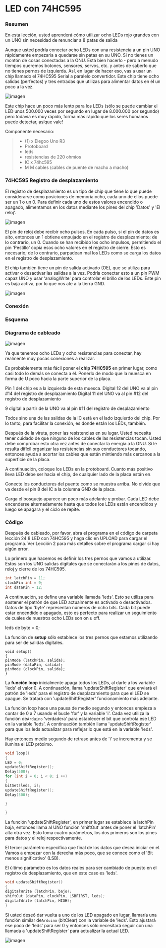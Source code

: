 # LED con 74HC595

### Resumen

En esta lección, usted aprenderá cómo utilizar ocho LEDs rojo grandes con un UNO sin necesidad de renunciar a 8 patas de salida

Aunque usted podría conectar ocho LEDs con una resistencia a un pin UNO rápidamente empezaría a quedarse sin patas en su UNO. Si no tienes un montón de cosas conectadas a la ONU. Está bien hacerlo - pero a menudo tiempos queremos botones, sensores, servos, etc. y antes de saberlo que no tienes pernos de izquierda. Así, en lugar de hacer eso, vas a usar un chip llamado el 74HC595 Serial a paralelo convertidor. Este chip tiene ocho salidas (perfectos) y tres entradas que utilizas para alimentar datos en él un poco a la vez.

![imagen](media/image116.jpeg)

Este chip hace un poco más lento para los LEDs (sólo se puede cambiar el LED unos 500.000 veces por segundo en lugar de 8.000.000 por segundo) pero todavía es muy rápido, forma más rápido que los seres humanos puede detectar, asíque vale!

Componente necesario:

> * (1) x Elegoo Uno R3
> * Protoboard
> * leds
> * resistencias de 220 ohmios
> * IC x 74hc595
> * M M cables (cables de puente de macho a macho)

### 74HC595 Registro de desplazamiento

El registro de desplazamiento es un tipo de chip que tiene lo que puede considerarse como posiciones de memoria ocho, cada uno de ellos puede ser un 1 o un 0. Para definir cada uno de estos valores encendido o apagado, alimentamos en los datos mediante los pines del chip 'Datos' y 'El reloj'.

![imagen](media/image117.jpeg)

El pin de reloj debe recibir ocho pulsos. En cada pulso, si el pin de datos es alto, entonces un 1 obtiene empujado en el registro de desplazamiento; de lo contrario, un 0. Cuando se han recibido los ocho impulsos, permitiendo el pin 'Pestillo' copia esos ocho valores en el registro de cierre. Esto es necesario; de lo contrario, parpadean mal los LEDs como se carga los datos en el registro de desplazamiento.

El chip también tiene un pin de salida activado (OE), que se utiliza para activar o desactivar las salidas a la vez. Podría conectar esto a un pin PWM capaz UNO y usar 'analogWrite' para controlar el brillo de los LEDs. Este pin es baja activa, por lo que nos ate a la tierra GND.

![imagen](media/image118.jpeg)

### Conexión

### Esquema

### Diagrama de cableado

![imagen](media/image119.jpeg)

Ya que tenemos ocho LEDs y ocho resistencias para conectar, hay realmente muy pocas conexiones a realizar.

Es probablemente más fácil poner el **chip 74HC595** en primer lugar, como casi todo lo demás se conecta a él. Ponerlo de modo que la muesca en forma de U poco hacia la parte superior de la placa.

Pin 1 del chip es a la izquierda de esta muesca.
Digital 12 del UNO va al pin #14 del registro de desplazamiento
Digital 11 del UNO va al pin #12 del registro de desplazamiento

9 digital a partir de la UNO va al pin #11 del registro de desplazamiento

Todos sino una de las salidas de la IC está en el lado izquierdo del chip. Por lo tanto, para facilitar la conexión, es donde están los LEDs, también.

Después de la viruta, poner las resistencias en su lugar. Usted necesita tener cuidado de que ninguno de los cables de las resistencias tocan. Usted debe comprobar esto otra vez antes de conectar la energía a la ONU. Si le resulta difícil organizar las resistencias sin sus conductores tocando, entonces ayuda a acortar los cables que están mintiendo más cercanos a la superficie de la placa.

A continuación, coloque los LEDs en la protoboard. Cuanto más positivo lleva LED debe ser hacia el chip, de cualquier lado de la placa están en.

Conecte los conductores del puente como se muestra arriba. No olvide que va desde el pin 8 del IC a la columna GND de la placa.

Carga el bosquejo aparece un poco más adelante y probar. Cada LED debe encenderse alternadamente hasta que todos los LEDs están encendidos y luego se apagara y el ciclo se repite.

### Código

Después de cableado, por favor, abra el programa en el código de carpeta lección 24 8 LED con 74HC595 y haga clic en UPLOAD para cargar el programa. Ver Lección 2 para más detalles sobre el programa cargar si hay algún error.

Lo primero que hacemos es definir los tres pernos que vamos a utilizar. Estos son los UNO salidas digitales que se conectarán a los pines de datos, reloj y cierre de los 74HC595.

```c
int latchPin = 11;
clockPin int = 9;
int dataPin = 12;
```

A continuación, se define una variable llamada 'leds'. Esto se utiliza para sostener el patrón de que LED actualmente es activado o desactivados. Datos de tipo 'byte' representan números de ocho bits. Cada bit puede estar encendido o apagado, esto es perfecto para realizar un seguimiento de cuáles de nuestros ocho LEDs son on u off.

leds de byte = 0;

La función de **setup** sólo establece los tres pernos que estamos utilizando para ser de salidas digitales.

```
void setup()
{
pinMode (latchPin, salida);
pinMode (dataPin, salida);
pinMode (clockPin, salida);
}
```

La **función loop** inicialmente apaga todos los LEDs, al darle a los variable 'leds' el valor 0. A continuación, llama 'updateShiftRegister' que enviará el patrón de 'leds' para el registro de desplazamiento para que el LED se apague. Se tratará con 'updateShiftRegister' funcionamiento más adelante.

La función loop hace una pausa de medio segundo y entonces empieza a contar de 0 a 7 usando el bucle 'for' y la variable 'i'. Cada vez utiliza la función de``Arduino`` 'verdadera' para establecer el bit que controla ese LED en la variable 'leds'. A continuación también llama 'updateShiftRegister' para que los leds actualizar para reflejar lo que está en la variable 'leds'.

Hay entonces medio segundo de retraso antes de 'i' se incrementa y se ilumina el LED próximo.

```c
void loop()
{
LED = 0;
updateShiftRegister();
Delay(500);
for (int i = 0; i < 8; i ++)
{
bitSet(leds, i);
updateShiftRegister();
Delay(500);

}

}
```

La función 'updateShiftRegister', en primer lugar se establece la latchPin baja, entonces llama al UNO función 'shiftOut' antes de poner el 'latchPin' alta otra vez. Esto toma cuatro parámetros, los dos primeros son los pines para datos y el reloj respectivamente.

El tercer parámetro especifica que final de los datos que desea iniciar en el. Vamos a empezar con la derecha más poco, que se conoce como el 'Bit menos significativo' (LSB).

El último parámetro es los datos reales para ser cambiado de puesto en el registro de desplazamiento, que en este caso es 'leds'.

```c
void updateShiftRegister()
{
digitalWrite (latchPin, bajo);
shiftOut (dataPin, clockPin, LSBFIRST, leds);
digitalWrite (latchPin, HIGH);
}
```

Si usted deseó dar vuelta a uno de los LED apagado en lugar, llamaría una función similar de``Arduino`` (bitClear) con la variable de 'leds'. Esto ajustará ese poco de 'leds' para ser 0 y entonces sólo necesitará seguir con una llamada a 'updateShiftRegister' para actualizar la actual LED.

![imagen](media/image120.jpeg)
